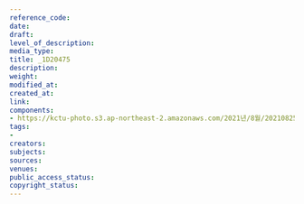 ```yaml
---
reference_code: 
date: 
draft: 
level_of_description: 
media_type: 
title: _1D20475
description: 
weight: 
modified_at: 
created_at: 
link: 
components:
- https://kctu-photo.s3.ap-northeast-2.amazonaws.com/2021년/8월/20210825_하반기+총파업+대장정_대구/_1D20475.jpg
tags:
- 
creators: 
subjects: 
sources: 
venues: 
public_access_status: 
copyright_status: 
---
```

